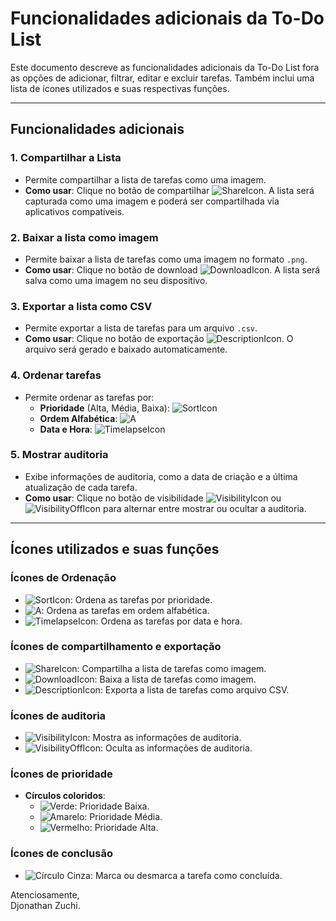 # Funcionalidades adicionais da To-Do List

Este documento descreve as funcionalidades adicionais da To-Do List fora as opções de adicionar, filtrar, editar e excluir tarefas. Também inclui uma lista de ícones utilizados e suas respectivas funções.

---

## Funcionalidades adicionais

### 1. **Compartilhar a Lista**

- Permite compartilhar a lista de tarefas como uma imagem.
- **Como usar**: Clique no botão de compartilhar ![ShareIcon](https://raw.githubusercontent.com/ZDjow/to-do-List/main/frontend/public/media/share-icon.png). A lista será capturada como uma imagem e poderá ser compartilhada via aplicativos compatíveis.

### 2. **Baixar a lista como imagem**

- Permite baixar a lista de tarefas como uma imagem no formato `.png`.
- **Como usar**: Clique no botão de download ![DownloadIcon](https://raw.githubusercontent.com/ZDjow/to-do-List/main/frontend/public/media/download-icon.png). A lista será salva como uma imagem no seu dispositivo.

### 3. **Exportar a lista como CSV**

- Permite exportar a lista de tarefas para um arquivo `.csv`.
- **Como usar**: Clique no botão de exportação ![DescriptionIcon](https://raw.githubusercontent.com/ZDjow/to-do-List/main/frontend/public/media/csv-icon.png). O arquivo será gerado e baixado automaticamente.

### 4. **Ordenar tarefas**

- Permite ordenar as tarefas por:
  - **Prioridade** (Alta, Média, Baixa): ![SortIcon](https://raw.githubusercontent.com/ZDjow/to-do-List/main/frontend/public/media/sort-icon.png)
  - **Ordem Alfabética**: ![A](https://raw.githubusercontent.com/ZDjow/to-do-List/main/frontend/public/media/alphabet-icon.png)
  - **Data e Hora**: ![TimelapseIcon](https://raw.githubusercontent.com/ZDjow/to-do-List/main/frontend/public/media/time-icon.png)

### 5. **Mostrar auditoria**

- Exibe informações de auditoria, como a data de criação e a última atualização de cada tarefa.
- **Como usar**: Clique no botão de visibilidade ![VisibilityIcon](https://raw.githubusercontent.com/ZDjow/to-do-List/main/frontend/public/media/visibility-icon.png) ou ![VisibilityOffIcon](https://raw.githubusercontent.com/ZDjow/to-do-List/main/frontend/public/media/visibility-off-icon.png) para alternar entre mostrar ou ocultar a auditoria.

---

## Ícones utilizados e suas funções

### Ícones de Ordenação

- ![SortIcon](https://raw.githubusercontent.com/ZDjow/to-do-List/main/frontend/public/media/sort-icon.png): Ordena as tarefas por prioridade.
- ![A](https://raw.githubusercontent.com/ZDjow/to-do-List/main/frontend/public/media/alphabet-icon.png): Ordena as tarefas em ordem alfabética.
- ![TimelapseIcon](https://raw.githubusercontent.com/ZDjow/to-do-List/main/frontend/public/media/time-icon.png): Ordena as tarefas por data e hora.

### Ícones de compartilhamento e exportação

- ![ShareIcon](https://raw.githubusercontent.com/ZDjow/to-do-List/main/frontend/public/media/share-icon.png): Compartilha a lista de tarefas como imagem.
- ![DownloadIcon](https://raw.githubusercontent.com/ZDjow/to-do-List/main/frontend/public/media/download-icon.png): Baixa a lista de tarefas como imagem.
- ![DescriptionIcon](https://raw.githubusercontent.com/ZDjow/to-do-List/main/frontend/public/media/csv-icon.png): Exporta a lista de tarefas como arquivo CSV.

### Ícones de auditoria

- ![VisibilityIcon](https://raw.githubusercontent.com/ZDjow/to-do-List/main/frontend/public/media/visibility-icon.png): Mostra as informações de auditoria.
- ![VisibilityOffIcon](https://raw.githubusercontent.com/ZDjow/to-do-List/main/frontend/public/media/visibility-off-icon.png): Oculta as informações de auditoria.

### Ícones de prioridade

- **Círculos coloridos**:
  - ![Verde](https://raw.githubusercontent.com/ZDjow/to-do-List/main/frontend/public/media/green-circle.png): Prioridade Baixa.
  - ![Amarelo](https://raw.githubusercontent.com/ZDjow/to-do-List/main/frontend/public/media/yellow-circle.png): Prioridade Média.
  - ![Vermelho](https://raw.githubusercontent.com/ZDjow/to-do-List/main/frontend/public/media/red-circle.png): Prioridade Alta.

### Ícones de conclusão

- ![Círculo Cinza](https://raw.githubusercontent.com/ZDjow/to-do-List/main/frontend/public/media/gray-circle.png): Marca ou desmarca a tarefa como concluída.

Atenciosamente,  
Djonathan Zuchi.
